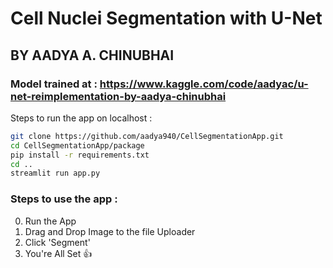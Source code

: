 
# Cell Nuclei Segmentation with U-Net
 
 ## BY AADYA A. CHINUBHAI

### Model trained at : https://www.kaggle.com/code/aadyac/u-net-reimplementation-by-aadya-chinubhai

Steps to run the app on localhost :
```bash
git clone https://github.com/aadya940/CellSegmentationApp.git
cd CellSegmentationApp/package
pip install -r requirements.txt
cd ..
streamlit run app.py
```


### Steps to use the app :
0) Run the App 
1) Drag and Drop Image to the file Uploader
2) Click 'Segment'
3) You're All Set 👍
